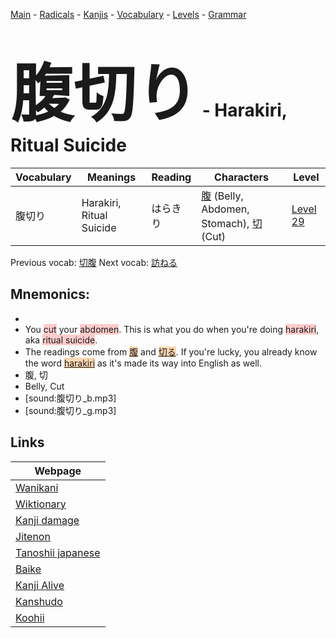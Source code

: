 <style> bigfont {font-size: 100px}</style>
[Main](../README.md) -
[Radicals](../radicals.md) -
[Kanjis](../kanjis.md) -
[Vocabulary](../vocabulary.md) -
[Levels](../levels.md) -
[Grammar](../grammar.md)
# <bigfont> 腹切り</bigfont> - Harakiri, Ritual Suicide 

| Vocabulary | Meanings | Reading | Characters | Level |
| --- | --- | --- | --- | --- |
| 腹切り | Harakiri, Ritual Suicide | はらきり |  [腹](../kanjis/腹.md) (Belly, Abdomen, Stomach), [切](../kanjis/切.md) (Cut) | [Level 29](../levels/wk_level29.md) |

Previous vocab: [切腹](切腹.md) Next vocab: [訪ねる](訪ねる.md) 

## Mnemonics:

* 
* You <span style="background-color:#ffcccb"> cut</span> your <span style="background-color:#ffcccb"> abdomen</span>. This is what you do when you're doing <span style="background-color:#ffcccb"> harakiri</span>, aka <span style="background-color:#ffcccb"> ritual suicide</span>.
* The readings come from <span style="background-color:#fed8b1"> [腹](https://jisho.org/search/腹)</span> and <span style="background-color:#fed8b1"> [切る](https://jisho.org/search/切る)</span>. If you're lucky, you already know the word <span style="background-color:#fed8b1"> [harakiri](https://jisho.org/search/harakiri)</span> as it's made its way into English as well.
* 腹, 切
* Belly, Cut
* [sound:腹切り_b.mp3]
* [sound:腹切り_g.mp3]


## Links 

| Webpage |
| --- |
| [Wanikani          ](https://www.wanikani.com/kanji/腹切り) |
| [Wiktionary        ](https://en.wiktionary.org/wiki/腹切り) |
| [Kanji damage      ](http://www.kanjidamage.com/kanji/search?utf8=✓&q=腹切り) |
| [Jitenon           ](https://jitenon.com/kanji/腹切り) |
| [Tanoshii japanese ](https://www.tanoshiijapanese.com/dictionary/kanji.cfm?k=腹切り) |
| [Baike             ](https://baike.baidu.com/item/腹切り) |
| [Kanji Alive       ](https://app.kanjialive.com/腹切り) |
| [Kanshudo          ](https://www.kanshudo.com/searchmn?q=腹切り) |
| [Koohii            ](https://kanji.koohii.com/study/kanji/腹切り) |
